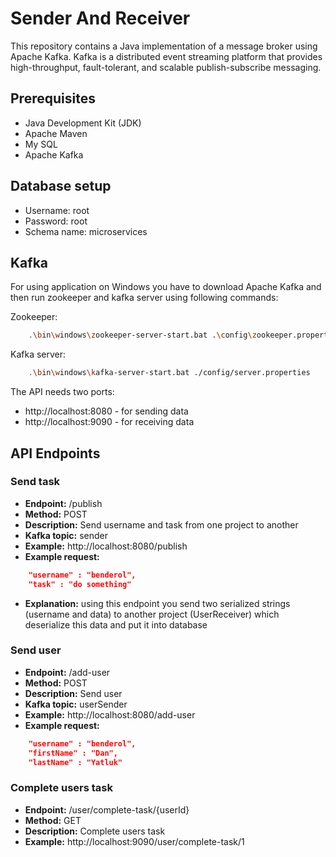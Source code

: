 # Sender And Receiver

This repository contains a Java implementation of a message broker using Apache Kafka. Kafka is a distributed event streaming platform that provides high-throughput, fault-tolerant, and scalable publish-subscribe messaging.

## Prerequisites
- Java Development Kit (JDK)
- Apache Maven
- My SQL
- Apache Kafka

## Database setup
- Username: root
- Password: root
- Schema name: microservices

## Kafka

For using application on Windows you have to download Apache Kafka and then run zookeeper and kafka server using following commands:

Zookeeper:
```bash
    .\bin\windows\zookeeper-server-start.bat .\config\zookeeper.properties
```

Kafka server:
```bash
    .\bin\windows\kafka-server-start.bat ./config/server.properties
```

The API needs two ports:
- http://localhost:8080 - for sending data
- http://localhost:9090 - for receiving data

## API Endpoints

### Send task
- **Endpoint:** /publish
- **Method:** POST
- **Description:** Send username and task from one project to another
- **Kafka topic:** sender
- **Example:** http://localhost:8080/publish
- **Example request:**
```json
    "username" : "benderol",
    "task" : "do something"
```
- **Explanation:** using this endpoint you send two serialized strings (username and data) to another project (UserReceiver) which deserialize this data and put it into database

### Send user
- **Endpoint:** /add-user
- **Method:** POST
- **Description:** Send user
- **Kafka topic:** userSender
- **Example:** http://localhost:8080/add-user
- **Example request:**
```json
    "username" : "benderol",
    "firstName" : "Dan",
    "lastName" : "Yatluk"
```
### Complete users task
- **Endpoint:** /user/complete-task/{userId}
- **Method:** GET
- **Description:** Complete users task
- **Example:** http://localhost:9090/user/complete-task/1
